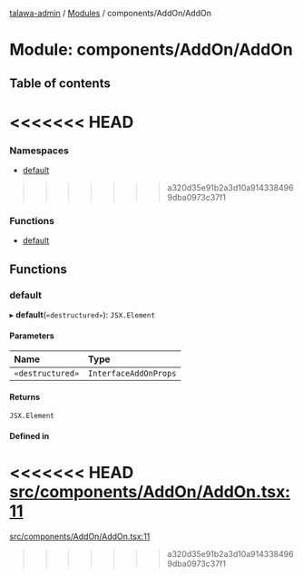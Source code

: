 [talawa-admin](../README.md) / [Modules](../modules.md) / components/AddOn/AddOn

# Module: components/AddOn/AddOn

## Table of contents

<<<<<<< HEAD
=======
### Namespaces

- [default](components_AddOn_AddOn.default.md)

>>>>>>> a320d35e91b2a3d10a9143384969dba0973c37f1
### Functions

- [default](components_AddOn_AddOn.md#default)

## Functions

### default

▸ **default**(`«destructured»`): `JSX.Element`

#### Parameters

| Name | Type |
| :------ | :------ |
| `«destructured»` | `InterfaceAddOnProps` |

#### Returns

`JSX.Element`

#### Defined in

<<<<<<< HEAD
[src/components/AddOn/AddOn.tsx:11](https://github.com/PalisadoesFoundation/talawa-admin/blob/12d9229/src/components/AddOn/AddOn.tsx#L11)
=======
[src/components/AddOn/AddOn.tsx:11](https://github.com/PalisadoesFoundation/talawa-admin/blob/b619a0d/src/components/AddOn/AddOn.tsx#L11)
>>>>>>> a320d35e91b2a3d10a9143384969dba0973c37f1
